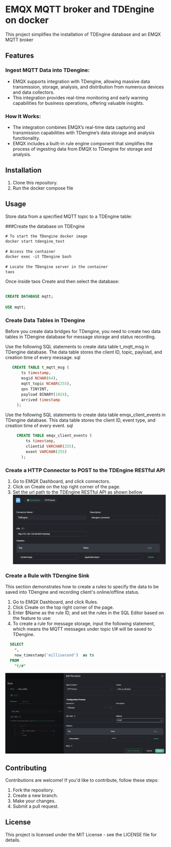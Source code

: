 # EMQX MQTT broker and TDEngine on docker

This project simplifies the installation of TDEngine database and an EMQX MQTT broker

## Features

### Ingest MQTT Data into TDengine:
- EMQX supports integration with TDengine, allowing massive data transmission, storage, analysis, and distribution from numerous devices and data collectors.
- This integration provides real-time monitoring and early warning capabilities for business operations, offering valuable insights.
### How It Works:
- The integration combines EMQX’s real-time data capturing and transmission capabilities with TDengine’s data storage and analysis functionality.
- EMQX includes a built-in rule engine component that simplifies the process of ingesting data from EMQX to TDengine for storage and analysis.


## Installation

1. Clone this repository.
2. Run the docker compose file

## Usage

Store data from a specified MQTT topic to a TDEngine table:

###Create the database on TDEngine

```shell
# To start the TDengine docker image 
docker start tdengine_test

# Access the container
docker exec -it TDengine bash

# Locate the TDengine server in the container
taos
```
Once inside taos Create and then select the database:

```sql

CREATE DATABASE mqtt;

USE mqtt;
```

### Create Data Tables in TDengine

Before you create data bridges for TDengine, you need to create two data tables in TDengine database for message storage and status recording.

Use the following SQL statements to create data table t_mqtt_msg in TDengine database. The data table stores the client ID, topic, payload, and creation time of every message.
sql
```sql
   CREATE TABLE t_mqtt_msg (
       ts timestamp,
       msgid NCHAR(64),
       mqtt_topic NCHAR(255),
       qos TINYINT,
       payload BINARY(1024),
       arrived timestamp
     );
```
Use the following SQL statements to create data table emqx_client_events in TDengine database. This data table stores the client ID, event type, and creation time of every event.
sql

```sql
     CREATE TABLE emqx_client_events (
         ts timestamp,
         clientid VARCHAR(255),
         event VARCHAR(255)
       );
```

### Create a HTTP Connector to POST to the TDEngine RESTful API

1. Go to EMQX Dashboard, and click  connectors.
2. Click on Create on the top right corner of the page.
3. Set the url path to the TDEngine RESTful API as shown bellow
![Connector](Connector.png)

### Create a Rule with TDengine Sink

This section demonstrates how to create a rules to specify the data to be saved into TDengine and recording client's online/offline status.

1. Go to EMQX Dashboard, and click Rules.
2. Click Create on the top right corner of the page.
3. Enter $Name as the rule ID, and set the rules in the SQL Editor based on the feature to use:
4. To create a rule for message storage, input the following statement, which means the MQTT messages under topic t/# will be saved to TDengine.

```sql
  SELECT
    *,
    now_timestamp('millisecond')  as ts
  FROM
    "t/#"
```
![Rule](Rule.png)





## Contributing

Contributions are welcome! If you'd like to contribute, follow these steps:
1. Fork the repository.
2. Create a new branch.
3. Make your changes.
4. Submit a pull request.

## License

This project is licensed under the MIT License - see the LICENSE file for details.
